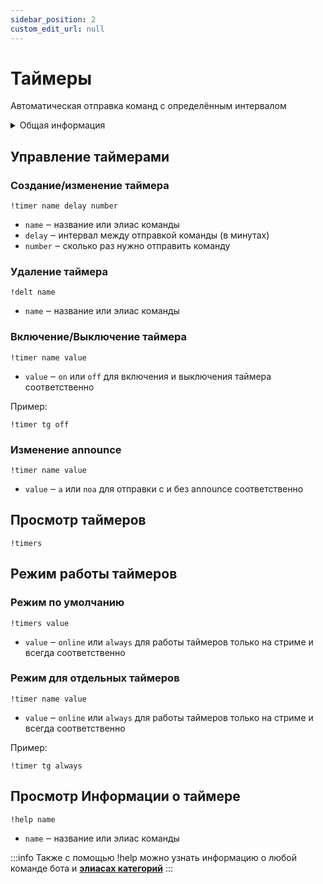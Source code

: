 ```yaml
---
sidebar_position: 2
custom_edit_url: null
---
```


# Таймеры

Автоматическая отправка команд с определённым интервалом

<details>
  <summary>Общая информация</summary>
  <ul>
    <li><b>Название:</b> timer</li>
    <li><b>Элиасы:</b> delt, timers</li>
    <li><b>Кулдаун:</b> общий 3 секунды</li>
    <li><a href="https://github.com/Relanit/ModBoty/blob/master/ModBoty/cogs/timers.py"><b>Исходный код</b></a></li>
  </ul>
</details>

## Управление таймерами

### Создание/изменение таймера
`!timer name delay number`
- `name` ‒ название или элиас команды
- `delay` ‒ интервал между отправкой команды (в минутах)
- `number` ‒ сколько раз нужно отправить команду

### Удаление таймера
`!delt name`
- `name` ‒ название или элиас команды

### Включение/Выключение таймера
`!timer name value`
- `value` ‒ `on` или `off` для включения и выключения таймера соответственно

Пример:

    !timer tg off

### Изменение announce
`!timer name value`
- `value` ‒ `a` или `noa` для отправки с и без announce соответственно

## Просмотр таймеров
`!timers`

## Режим работы таймеров

### Режим по умолчанию 
`!timers value`
- `value` ‒ `online` или `always` для работы таймеров только на стриме и всегда соответственно

### Режим для отдельных таймеров
`!timer name value`
- `value` ‒ `online` или `always` для работы таймеров только на стриме и всегда соответственно

Пример:

    !timer tg always

## Просмотр Информации о таймере
`!help name`
- `name` ‒ название или элиас команды

:::info
Также с помощью !help можно узнать информацию о любой команде бота и **[элиасах категорий](streaminfo.md#добавить-элиас)**
:::